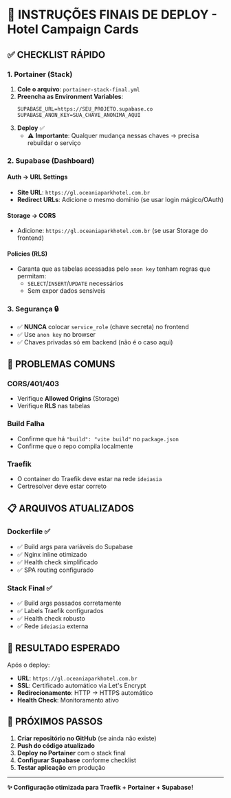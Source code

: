 # 🚀 INSTRUÇÕES FINAIS DE DEPLOY - Hotel Campaign Cards

## ✅ **CHECKLIST RÁPIDO**

### **1. Portainer (Stack)**
1. **Cole o arquivo**: `portainer-stack-final.yml`
2. **Preencha as Environment Variables**:
   ```
   SUPABASE_URL=https://SEU_PROJETO.supabase.co
   SUPABASE_ANON_KEY=SUA_CHAVE_ANONIMA_AQUI
   ```
3. **Deploy** ✅
   - ⚠️ **Importante**: Qualquer mudança nessas chaves → precisa rebuildar o serviço

### **2. Supabase (Dashboard)**

#### **Auth → URL Settings**
- **Site URL**: `https://gl.oceaniaparkhotel.com.br`
- **Redirect URLs**: Adicione o mesmo domínio (se usar login mágico/OAuth)

#### **Storage → CORS** 
- Adicione: `https://gl.oceaniaparkhotel.com.br` (se usar Storage do frontend)

#### **Policies (RLS)**
- Garanta que as tabelas acessadas pelo `anon key` tenham regras que permitam:
  - `SELECT`/`INSERT`/`UPDATE` necessários
  - Sem expor dados sensíveis

### **3. Segurança** 🔒
- ✅ **NUNCA** colocar `service_role` (chave secreta) no frontend
- ✅ Use `anon key` no browser
- ✅ Chaves privadas só em backend (não é o caso aqui)

## 🔧 **PROBLEMAS COMUNS**

### **CORS/401/403**
- Verifique **Allowed Origins** (Storage)
- Verifique **RLS** nas tabelas

### **Build Falha**
- Confirme que há `"build": "vite build"` no `package.json`
- Confirme que o repo compila localmente

### **Traefik**
- O container do Traefik deve estar na rede `ideiasia`
- Certresolver deve estar correto

## 📋 **ARQUIVOS ATUALIZADOS**

### **Dockerfile** ✅
- ✅ Build args para variáveis do Supabase
- ✅ Nginx inline otimizado
- ✅ Health check simplificado
- ✅ SPA routing configurado

### **Stack Final** ✅
- ✅ Build args passados corretamente
- ✅ Labels Traefik configurados
- ✅ Health check robusto
- ✅ Rede `ideiasia` externa

## 🎯 **RESULTADO ESPERADO**

Após o deploy:
- **URL**: `https://gl.oceaniaparkhotel.com.br`
- **SSL**: Certificado automático via Let's Encrypt
- **Redirecionamento**: HTTP → HTTPS automático
- **Health Check**: Monitoramento ativo

## 🚀 **PRÓXIMOS PASSOS**

1. **Criar repositório no GitHub** (se ainda não existe)
2. **Push do código atualizado**
3. **Deploy no Portainer** com o stack final
4. **Configurar Supabase** conforme checklist
5. **Testar aplicação** em produção

---

**✨ Configuração otimizada para Traefik + Portainer + Supabase!**